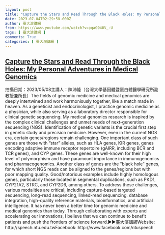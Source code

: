 ```yaml
---
layout: post
title: "Capture the Stars and Read Through the Black Holes: My Personal Adventures in Medical Genomics"
date: 2023-07-04T02:29:58.000Z
author: 臺大演講網
from: https://www.youtube.com/watch?v=pqaG940V_-U
tags: [ 臺大演講網 ]
comments: True
categories: [ 臺大演講網 ]
---
```

<!--1688437798000-->
[Capture the Stars and Read Through the Black Holes: My Personal Adventures in Medical Genomics](https://www.youtube.com/watch?v=pqaG940V_-U)
------

<div>
拍攝日期：2023/05/08主講人：陳沛隆（台灣大學基因體暨蛋白體醫學研究所副教授兼所長）The fields of genomic medicine and medical genomics are deeply intertwined and work harmoniously together, like a match made in heaven. As a geneticist and endocrinologist, I practice genomic medicine as a physician, while also serving as a laboratory director responsible for clinical genetic sequencing. My medical genomics research is inspired by the complex clinical challenges and unmet needs of next-generation sequencing (NGS). Identification of genetic variants is the crucial first step in genetic study and precision medicine. However, even in the current NGS era, certain genes/regions remain challenging. One important class of such genes are those with “star” alleles, such as HLA genes, KIR genes, genes encoding adaptive immune receptor repertoire (gAIRR, including BCR and TCR genes), and CYP genes. These genes are well-known for their high level of polymorphism and have paramount importance in immunogenomics and pharmacogenomics. Another class of genes are the “black hole” genes, for which short NGS reads can be aligned to the genes/regions but with poor mapping quality. Good/notorious examples include highly homologous genes, particularly those located in segmental duplications, such as PKD1, CYP21A2, STRC, and CYP2D6, among others. To address these challenges, various modalities are critical, including capture-based targeted sequencing, long-read sequencing, linked-read sequencing, database integration, high-quality reference materials, bioinformatics, and artificial intelligence. It has never been a better time for genomic medicine and medical genomics than today. Through collaborating with experts and accelerating our innovations, I believe that we can continue to benefit patients and push the frontiers of science forward.►►臺大演講網Website: http://speech.ntu.edu.twFacebook: http://www.facebook.com/ntuspeech
</div>
